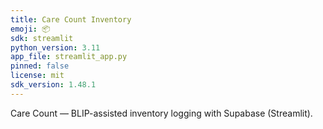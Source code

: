 ```yaml
---
title: Care Count Inventory
emoji: 📦
sdk: streamlit
python_version: 3.11
app_file: streamlit_app.py
pinned: false
license: mit
sdk_version: 1.48.1
---
```


Care Count — BLIP-assisted inventory logging with Supabase (Streamlit).